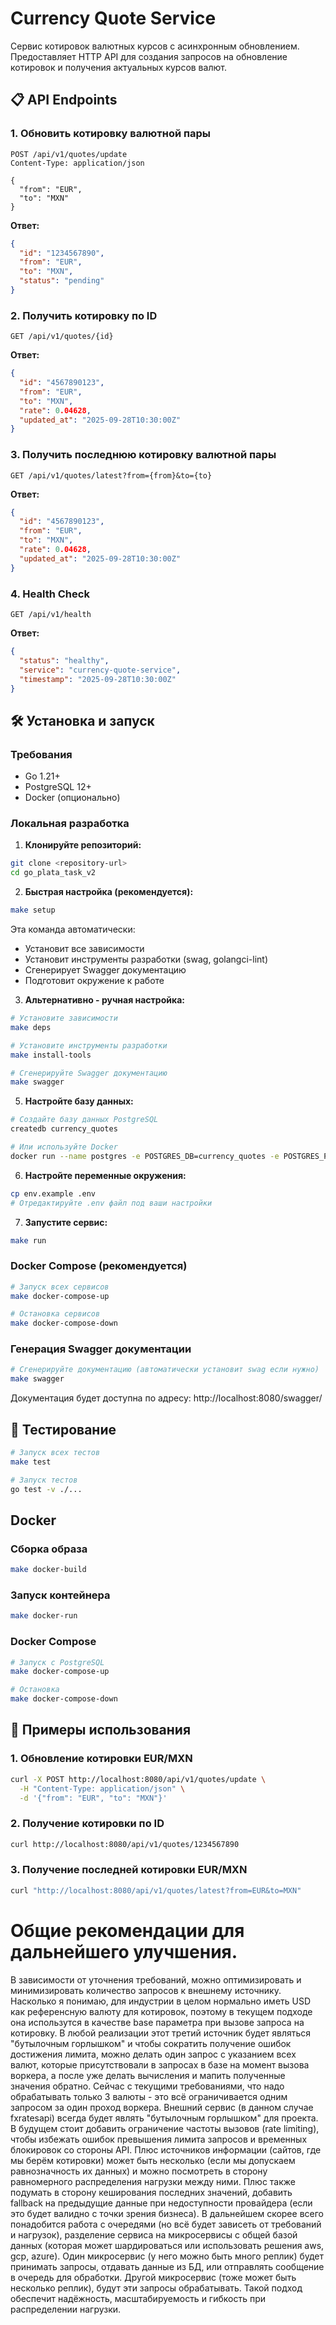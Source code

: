 # Currency Quote Service

Сервис котировок валютных курсов с асинхронным обновлением. Предоставляет HTTP API для создания запросов на обновление котировок и получения актуальных курсов валют.

## 📋 API Endpoints

### 1. Обновить котировку валютной пары
```http
POST /api/v1/quotes/update
Content-Type: application/json

{
  "from": "EUR",
  "to": "MXN"
}
```

**Ответ:**
```json
{
  "id": "1234567890",
  "from": "EUR",
  "to": "MXN",
  "status": "pending"
}
```

### 2. Получить котировку по ID
```http
GET /api/v1/quotes/{id}
```

**Ответ:**
```json
{
  "id": "4567890123",
  "from": "EUR",
  "to": "MXN",
  "rate": 0.04628,
  "updated_at": "2025-09-28T10:30:00Z"
}
```

### 3. Получить последнюю котировку валютной пары
```http
GET /api/v1/quotes/latest?from={from}&to={to}
```

**Ответ:**
```json
{
  "id": "4567890123",
  "from": "EUR",
  "to": "MXN",
  "rate": 0.04628,
  "updated_at": "2025-09-28T10:30:00Z"
}
```

### 4. Health Check
```http
GET /api/v1/health
```

**Ответ:**
```json
{
  "status": "healthy",
  "service": "currency-quote-service",
  "timestamp": "2025-09-28T10:30:00Z"
}
```

## 🛠️ Установка и запуск

### Требования

- Go 1.21+
- PostgreSQL 12+
- Docker (опционально)

### Локальная разработка

1. **Клонируйте репозиторий:**
```bash
git clone <repository-url>
cd go_plata_task_v2
```

2. **Быстрая настройка (рекомендуется):**
```bash
make setup
```
Эта команда автоматически:
- Установит все зависимости
- Установит инструменты разработки (swag, golangci-lint)
- Сгенерирует Swagger документацию
- Подготовит окружение к работе

3. **Альтернативно - ручная настройка:**
```bash
# Установите зависимости
make deps

# Установите инструменты разработки
make install-tools

# Сгенерируйте Swagger документацию
make swagger
```

5. **Настройте базу данных:**
```bash
# Создайте базу данных PostgreSQL
createdb currency_quotes

# Или используйте Docker
docker run --name postgres -e POSTGRES_DB=currency_quotes -e POSTGRES_PASSWORD=postgres -p 5432:5432 -d postgres:15-alpine
```

6. **Настройте переменные окружения:**
```bash
cp env.example .env
# Отредактируйте .env файл под ваши настройки
```

7. **Запустите сервис:**
```bash
make run
```

### Docker Compose (рекомендуется)

```bash
# Запуск всех сервисов
make docker-compose-up

# Остановка сервисов
make docker-compose-down
```

### Генерация Swagger документации

```bash
# Сгенерируйте документацию (автоматически установит swag если нужно)
make swagger
```

Документация будет доступна по адресу: http://localhost:8080/swagger/

## 🧪 Тестирование

```bash
# Запуск всех тестов
make test

# Запуск тестов
go test -v ./...
```

## Docker

### Сборка образа
```bash
make docker-build
```

### Запуск контейнера
```bash
make docker-run
```

### Docker Compose
```bash
# Запуск с PostgreSQL
make docker-compose-up

# Остановка
make docker-compose-down
```

## 📝 Примеры использования

### 1. Обновление котировки EUR/MXN
```bash
curl -X POST http://localhost:8080/api/v1/quotes/update \
  -H "Content-Type: application/json" \
  -d '{"from": "EUR", "to": "MXN"}'
```

### 2. Получение котировки по ID
```bash
curl http://localhost:8080/api/v1/quotes/1234567890
```

### 3. Получение последней котировки EUR/MXN
```bash
curl "http://localhost:8080/api/v1/quotes/latest?from=EUR&to=MXN"
```


# Общие рекомендации для дальнейшего улучшения.
В зависимости от уточнения требований, можно оптимизировать и минимизировать количество запросов к внешнему источнику. Насколько я понимаю, для индустрии в целом нормально иметь USD как референсную валюту для котировок, поэтому в текущем подходе она использутся в качестве base параметра при вызове запроса на котировку. В любой реализации этот третий источник будет являться "бутылочным горлышком" и чтобы сократить получение ошибок достижения лимита, можно делать один запрос с указанием всех валют, которые присутствовали в запросах в базе на момент вызова воркера, а после уже делать вычисления и мапить полученные значения обратно.
Сейчас с текущими требованиями, что надо обрабатывать только 3 валюты - это всё ограничивается одним запросом за один проход воркера.
Внешний сервис (в данном случае fxratesapi) всегда будет являть "бутылочным горлышком" для проекта.
В будущем стоит добавить ограничение частоты вызовов (rate limiting), чтобы избежать ошибок превышения лимита запросов и временных блокировок со стороны API. Плюс источников информации (сайтов, где мы берём котировки) может быть несколько (если мы допускаем равнозначность их данных) и можно посмотреть в сторону равномерного распределения нагрузки между ними. Плюс также подумать в сторону кеширования последних значений, добавить fallback на предыдущие данные при недоступности провайдера (если это будет валидно с точки зрения бизнеса).
В дальнейшем скорее всего понадобится работа с очередями (но всё будет зависеть от требований и нагрузок), разделение сервиса на микросервисы с общей базой данных (которая может шардироваться или использовать решения aws, gcp, azure). Один микросервис (у него можно быть много реплик) будет принимать запросы, отдавать данные из БД, или отправлять сообщение в очередь для обработки. Другой микросервис (тоже может быть несколько реплик), будут эти запросы обрабатывать. Такой подход обеспечит надёжность, масштабируемость и гибкость при распределении нагрузки.